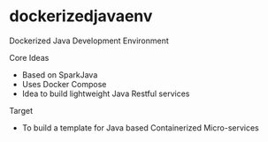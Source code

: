 # dockerizedjavaenv
Dockerized Java Development Environment

Core Ideas
- Based on SparkJava 
- Uses Docker Compose
- Idea to build lightweight Java Restful services

Target 
- To build a template for Java based Containerized Micro-services

